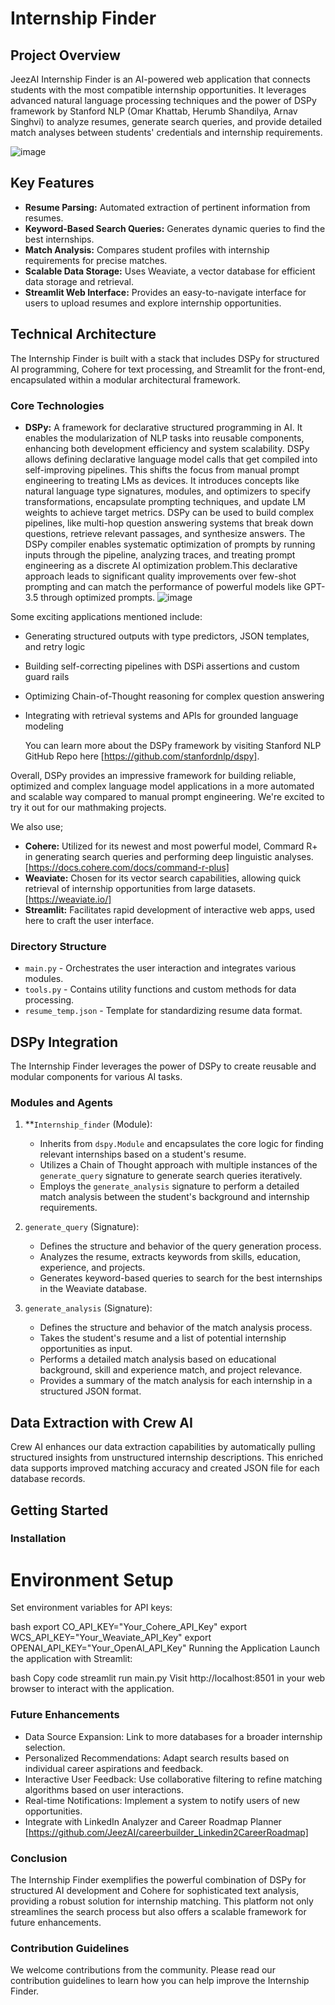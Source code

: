 # Internship Finder

## Project Overview

JeezAI Internship Finder is an AI-powered web application that connects students with the most compatible internship opportunities. It leverages advanced natural language processing techniques and the power of DSPy framework by Stanford NLP (Omar Khattab, Herumb Shandilya, Arnav Singhvi) to analyze resumes, generate search queries, and provide detailed match analyses between students' credentials and internship requirements.

![image](https://github.com/JeezAI/DSPy_matchmaking/assets/114735073/abf480a3-8703-431f-9672-937c3742c650)


## Key Features

- **Resume Parsing:** Automated extraction of pertinent information from resumes.
- **Keyword-Based Search Queries:** Generates dynamic queries to find the best internships.
- **Match Analysis:** Compares student profiles with internship requirements for precise matches.
- **Scalable Data Storage:** Uses Weaviate, a vector database for efficient data storage and retrieval.
- **Streamlit Web Interface:** Provides an easy-to-navigate interface for users to upload resumes and explore internship opportunities.

## Technical Architecture

The Internship Finder is built with a stack that includes DSPy for structured AI programming, Cohere for text processing, and Streamlit for the front-end, encapsulated within a modular architectural framework.

### Core Technologies

- **DSPy:** A framework for declarative structured programming in AI. It enables the modularization of NLP tasks into reusable components, enhancing both development efficiency and system scalability. DSPy allows defining declarative language model calls that get compiled into self-improving pipelines. This shifts the focus from manual prompt engineering to treating LMs as devices. It introduces concepts like natural language type signatures, modules, and optimizers to specify transformations, encapsulate prompting techniques, and update LM weights to achieve target metrics. DSPy can be used to build complex pipelines, like multi-hop question answering systems that break down questions, retrieve relevant passages, and synthesize answers. The DSPy compiler enables systematic optimization of prompts by running inputs through the pipeline, analyzing traces, and treating prompt engineering as a discrete AI optimization problem.This declarative approach leads to significant quality improvements over few-shot prompting and can match the performance of powerful models like GPT-3.5 through optimized prompts.
 ![image](https://github.com/JeezAI/DSPy_matchmaking/assets/114735073/59ebbbdb-d382-4422-a530-361b112b8eb5)


Some exciting applications mentioned include:
- Generating structured outputs with type predictors, JSON templates, and retry logic
- Building self-correcting pipelines with DSPi assertions and custom guard rails
- Optimizing Chain-of-Thought reasoning for complex question answering
- Integrating with retrieval systems and APIs for grounded language modeling

  You can learn more about the DSPy framework by visiting Stanford NLP GitHub Repo here [https://github.com/stanfordnlp/dspy].

Overall, DSPy provides an impressive framework for building reliable, optimized and complex language model applications in a more automated and scalable way compared to manual prompt engineering. We're excited to try it out for our mathmaking projects.

We also use;
- **Cohere:** Utilized for its newest and most powerful model, Commard R+ in generating search queries and performing deep linguistic analyses. [https://docs.cohere.com/docs/command-r-plus]
- **Weaviate:** Chosen for its vector search capabilities, allowing quick retrieval of internship opportunities from large datasets. [https://weaviate.io/]
- **Streamlit:** Facilitates rapid development of interactive web apps, used here to craft the user interface. 

### Directory Structure

- `main.py` - Orchestrates the user interaction and integrates various modules.
- `tools.py` - Contains utility functions and custom methods for data processing.
- `resume_temp.json` - Template for standardizing resume data format.

## DSPy Integration

The Internship Finder leverages the power of DSPy to create reusable and modular components for various AI tasks. 

### Modules and Agents

1. **`Internship_finder` (Module):
   - Inherits from `dspy.Module` and encapsulates the core logic for finding relevant internships based on a student's resume.
   - Utilizes a Chain of Thought approach with multiple instances of the `generate_query` signature to generate search queries iteratively.
   - Employs the `generate_analysis` signature to perform a detailed match analysis between the student's background and internship requirements.

2. `generate_query` (Signature):
   - Defines the structure and behavior of the query generation process.
   - Analyzes the resume, extracts keywords from skills, education, experience, and projects.
   - Generates keyword-based queries to search for the best internships in the Weaviate database.

3. `generate_analysis` (Signature):
   - Defines the structure and behavior of the match analysis process.
   - Takes the student's resume and a list of potential internship opportunities as input.
   - Performs a detailed match analysis based on educational background, skill and experience match, and project relevance.
   - Provides a summary of the match analysis for each internship in a structured JSON format.
    

## Data Extraction with Crew AI

Crew AI enhances our data extraction capabilities by automatically pulling structured insights from unstructured internship descriptions. This enriched data supports improved matching accuracy and created JSON file for each database records.

## Getting Started

### Installation

# Environment Setup

Set environment variables for API keys:

bash
export CO_API_KEY="Your_Cohere_API_Key"
export WCS_API_KEY="Your_Weaviate_API_Key"
export OPENAI_API_KEY="Your_OpenAI_API_Key"
Running the Application
Launch the application with Streamlit:

bash
Copy code
streamlit run main.py
Visit http://localhost:8501 in your web browser to interact with the application.


### Future Enhancements
- Data Source Expansion: Link to more databases for a broader internship selection.
- Personalized Recommendations: Adapt search results based on individual career aspirations and feedback.
- Interactive User Feedback: Use collaborative filtering to refine matching algorithms based on user interactions.
- Real-time Notifications: Implement a system to notify users of new opportunities.
- Integrate with LinkedIn Analyzer and Career Roadmap Planner [https://github.com/JeezAI/careerbuilder_Linkedin2CareerRoadmap]

### Conclusion
The Internship Finder exemplifies the powerful combination of DSPy for structured AI development and Cohere for sophisticated text analysis, providing a robust solution for internship matching. This platform not only streamlines the search process but also offers a scalable framework for future enhancements.

### Contribution Guidelines
We welcome contributions from the community. Please read our contribution guidelines to learn how you can help improve the Internship Finder.
